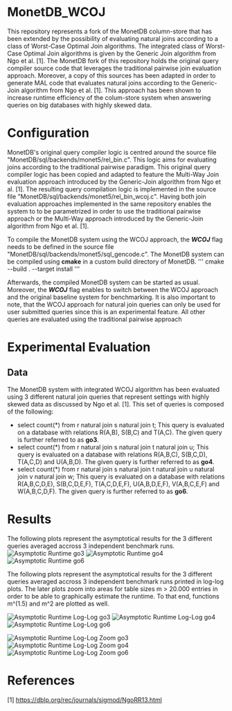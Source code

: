 # MonetDB_WCOJ
This repository represents a fork of the MonetDB column-store that has been extended by the possibility of evaluating natural joins according to a class of Worst-Case Optimal Join algorithms. 
The integrated class of Worst-Case Optimal Join algorithms is given by the Generic Join algorithm from Ngo et al. [1]. The MonetDB fork of this repository holds the original query compiler
source code that leverages the traditional pairwise join evaluation approach. Moreover, a copy of this sources has been adapted in order to generate MAL code that evaluates natural joins
according to the Generic-Join algorithm from Ngo et al. [1]. This approach has been shown to increase runtime efficiency of the colum-store system when answering queries on big databases with
highly skewed data.

# Configuration
MonetDB's original query compiler logic is centred around the source file "MonetDB/sql/backends/monet5/rel_bin.c". This logic aims for evaluating joins according to the traditional pairwise paradigm.
This original query compiler logic has been copied and adapted to feature the Multi-Way Join evaluation approach introduced by the Generic-Join algorithm from Ngo et al. [1]. The resulting query compilation
logic is implemented in the source file "MonetDB/sql/backends/monet5/rel_bin_wcoj.c". Having both join evaluation approaches implemented in the same repository enables the system to to be parametrized in order
to use the traditional pairwise approach or the Multi-Way approach introduced by the Generic-Join algorithm from Ngo et al. [1].

To compile the MonetDB system using the WCOJ approach, the **_WCOJ_** flag needs to be defined in the source file "MonetDB/sql/backends/monet5/sql_gencode.c".
The MonetDB system can be compiled using **cmake** in a custom build directory of MonetDB.
'''
cmake --build . --target install
'''

Afterwards, the compiled MonetDB system can be started as usual. Moreover, the **_WCOJ_** flag enables to switch between the WCOJ approach and the original baseline system for benchmarking.
It is also important to note, that the WCOJ approach for natural join queries can only be used for user submitted queries since this is an experimental feature. All other queries are evaluated
using the traditional pairwise approach

# Experimental Evaluation
## Data
The MonetDB system with integrated WCOJ algorithm has been evaluated using 3 different natural join queries that represent settings with highly skewed data as discussed by Ngo et al. [1].
This set of queries is composed of the following:
 * select count(*) from r natural join s natural join t;
	This query is evaluated on a database with relations R(A,B), S(B,C) and T(A,C). The given query is further referred to as **go3**.
 * select count(*) from r natural join s natural join t natural join u;
	This query is evaluated on a database with relations R(A,B,C), S(B,C,D), T(A,C,D) and U(A,B,D). The given query is further referred to as **go4**.
 * select count(*) from r natural join s natural join t natural join u natural join v natural join w;
	This query is evaluated on a database with relations R(A,B,C,D,E), S(B,C,D,E,F), T(A,C,D,E,F), U(A,B,D,E,F), V(A,B,C,E,F) and W(A,B,C,D,F). The given query is further referred to as **go6**.

# Results
The following plots represent the asymptotical results for the 3 different queries averaged accross 3 independent benchmark runs.
![Asymptotic Runtime go3](./benchmark/results/wcoj_no_crossproduct_n3/go3.png)
![Asymptotic Runtime go4](./benchmark/results/wcoj_no_crossproduct_n3/go4.png)
![Asymptotic Runtime go6](./benchmark/results/wcoj_no_crossproduct_n3/go6.png)

The following plots represent the asymptotical results for the 3 different queries averaged accross 3 independent benchmark runs printed in log-log plots.
The later plots zoom into areas for table sizes m > 20.000 entries in order to be able to graphically estimate the runtime. To that end, functions m^(1.5) and m^2 are plotted as well.

![Asymptotic Runtime Log-Log go3](./benchmark/results/wcoj_no_crossproduct_n3/log_go3.png)
![Asymptotic Runtime Log-Log go4](./benchmark/results/wcoj_no_crossproduct_n3/log_go4.png)
![Asymptotic Runtime Log-Log go6](./benchmark/results/wcoj_no_crossproduct_n3/log_go6.png)

![Asymptotic Runtime Log-Log Zoom go3](./benchmark/results/wcoj_no_crossproduct_n3/log_go3_zoom.png)
![Asymptotic Runtime Log-Log Zoom go4](./benchmark/results/wcoj_no_crossproduct_n3/log_go4_zoom.png)
![Asymptotic Runtime Log-Log Zoom go6](./benchmark/results/wcoj_no_crossproduct_n3/log_go6_zoom.png)

# References
[1] https://dblp.org/rec/journals/sigmod/NgoRR13.html